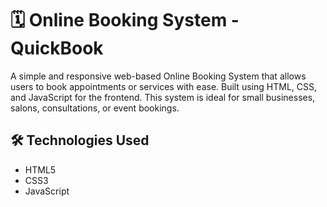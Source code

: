 # 🗓️ Online Booking System - QuickBook

A simple and responsive web-based Online Booking System that allows users to book appointments or services with ease. Built using HTML, CSS, and JavaScript for the frontend. This system is ideal for small businesses, salons, consultations, or event bookings.


## 🛠️ Technologies Used

- HTML5
- CSS3
- JavaScript 
